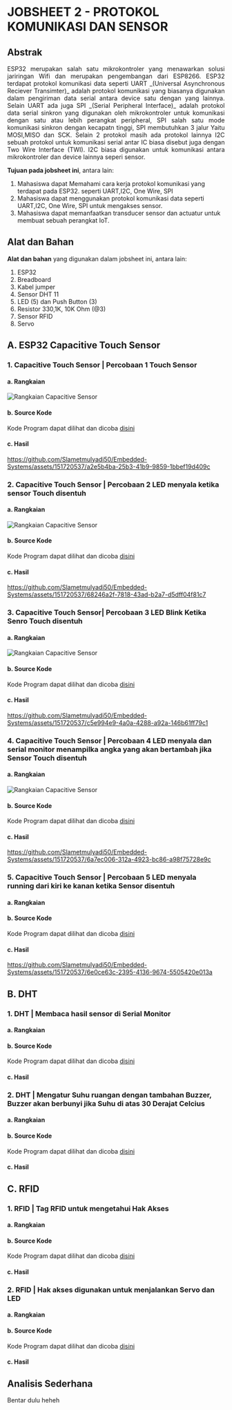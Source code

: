 # JOBSHEET 2 - PROTOKOL KOMUNIKASI DAN SENSOR

## Abstrak
<p align="justify">ESP32 merupakan salah satu mikrokontroler yang menawarkan solusi jariringan Wifi dan merupakan pengembangan dari ESP8266. ESP32 terdapat protokol komunikasi data seperti UART _(Universal Asynchronous Reciever Transimter)_ adalah protokol komunikasi yang biasanya digunakan dalam pengiriman data serial antara device 
satu dengan yang lainnya. Selain UART ada juga SPI _(Serial Peripheral Interface)_ adalah protokol data serial sinkron yang digunakan oleh mikrokontroler untuk komunikasi dengan satu atau lebih perangkat peripheral, SPI salah satu mode komunikasi sinkron dengan kecapatn tinggi, SPI membutuhkan 3 jalur Yaitu MOSI,MISO dan SCK. Selain 2 protokol masih ada protokol lainnya I2C sebuah protokol untuk komunikasi serial antar IC biasa disebut juga dengan  Two Wire Interface (TWI). I2C biasa  digunakan untuk komunikasi antara mikrokontroler dan device lainnya seperi sensor. </p>


**Tujuan pada jobsheet ini**, antara lain:
1. Mahasiswa dapat Memahami cara kerja protokol komunikasi yang terdapat pada ESP32. seperti UART,I2C, One Wire, SPI
2. Mahasiswa dapat menggunakan protokol komunikasi data seperti UART,I2C, One Wire, SPI untuk mengakses sensor.
3. Mahasiswa dapat memanfaatkan transducer sensor dan actuatur untuk membuat sebuah perangkat IoT.
   

## Alat dan Bahan
**Alat dan bahan** yang digunakan dalam jobsheet ini, antara lain:
1) ESP32
2) Breadboard
3) Kabel jumper
4) Sensor DHT 11
5) LED (5) dan Push Button (3)
6) Resistor 330,1K, 10K Ohm (@3)
7) Sensor RFID
8) Servo


## A. ESP32 Capacitive Touch Sensor 

### 1. Capacitive Touch Sensor | Percobaan 1 Touch Sensor

#### a. Rangkaian 
![Rangkaian Capacitive Sensor ](https://github.com/Slametmulyadi50/Embedded-Systems/assets/151720537/807c7d5f-8b03-4892-834c-7ed4c802f743)

#### b. Source Kode 

Kode Program dapat dilihat dan dicoba <a href="https://github.com/Slametmulyadi50/Embedded-Systems/blob/bd605bb7396bc75a046b9aab1de7ef54dbb22be5/Jobsheet%202/A.%20Capacitive%20Sensor%20Touch/1._Touch_Script_1/1._Touch_Script_1.ino">disini</a>

#### c. Hasil
https://github.com/Slametmulyadi50/Embedded-Systems/assets/151720537/a2e5b4ba-25b3-41b9-9859-1bbef19d409c

### 2. Capacitive Touch Sensor | Percobaan 2 LED menyala ketika sensor Touch disentuh

#### a. Rangkaian 
![Rangkaian Capacitive Sensor ](https://github.com/Slametmulyadi50/Embedded-Systems/assets/151720537/807c7d5f-8b03-4892-834c-7ed4c802f743)

#### b. Source Kode 

Kode Program dapat dilihat dan dicoba <a href="https://github.com/Slametmulyadi50/Embedded-Systems/blob/bd605bb7396bc75a046b9aab1de7ef54dbb22be5/Jobsheet%202/A.%20Capacitive%20Sensor%20Touch/2._LED_menyala_ketika_sensor_disentuh_dan_mati_ketika_tidak_dis/2._LED_menyala_ketika_sensor_disentuh_dan_mati_ketika_tidak_dis.ino">disini</a>


#### c. Hasil
https://github.com/Slametmulyadi50/Embedded-Systems/assets/151720537/68246a2f-7818-43ad-b2a7-d5dff04f81c7

### 3. Capacitive Touch Sensor| Percobaan 3 LED Blink Ketika Senro Touch disentuh

#### a. Rangkaian 
![Rangkaian Capacitive Sensor ](https://github.com/Slametmulyadi50/Embedded-Systems/assets/151720537/807c7d5f-8b03-4892-834c-7ed4c802f743)

#### b. Source Kode 

Kode Program dapat dilihat dan dicoba <a href="https://github.com/Slametmulyadi50/Embedded-Systems/blob/bd605bb7396bc75a046b9aab1de7ef54dbb22be5/Jobsheet%202/A.%20Capacitive%20Sensor%20Touch/3._LED_Blink_Ketika_Sensor_di_sentuh/3._LED_Blink_Ketika_Sensor_di_sentuh.ino">disini</a>


#### c. Hasil
https://github.com/Slametmulyadi50/Embedded-Systems/assets/151720537/c5e994e9-4a0a-4288-a92a-146b61ff79c1

### 4. Capacitive Touch Sensor | Percobaan 4 LED menyala dan serial monitor menampilka angka yang akan bertambah jika Sensor Touch disentuh

#### a. Rangkaian 
![Rangkaian Capacitive Sensor ](https://github.com/Slametmulyadi50/Embedded-Systems/assets/151720537/807c7d5f-8b03-4892-834c-7ed4c802f743)

#### b. Source Kode 

Kode Program dapat dilihat dan dicoba <a href="https://github.com/Slametmulyadi50/Embedded-Systems/blob/bd605bb7396bc75a046b9aab1de7ef54dbb22be5/Jobsheet%202/A.%20Capacitive%20Sensor%20Touch/4._LED_menyala_dan_Serial_Monitor_akan_menampilkan_angka_yang_b/4._LED_menyala_dan_Serial_Monitor_akan_menampilkan_angka_yang_b.ino">disini</a>


#### c. Hasil
https://github.com/Slametmulyadi50/Embedded-Systems/assets/151720537/6a7ec006-312a-4923-bc86-a98f75728e9c

### 5. Capacitive Touch Sensor | Percobaan 5 LED menyala running dari kiri ke kanan ketika Sensor disentuh

#### a. Rangkaian 


#### b. Source Kode 

Kode Program dapat dilihat dan dicoba <a href="https://github.com/Slametmulyadi50/Embedded-Systems/blob/bd605bb7396bc75a046b9aab1de7ef54dbb22be5/Jobsheet%202/A.%20Capacitive%20Sensor%20Touch/5._3_LED_menyala_Running_LED_dari_kiri_ke_kanan_ketika_sensor_d/5._3_LED_menyala_Running_LED_dari_kiri_ke_kanan_ketika_sensor_d.ino">disini</a>


#### c. Hasil
https://github.com/Slametmulyadi50/Embedded-Systems/assets/151720537/6e0ce63c-2395-4136-9674-5505420e013a

## B. DHT

### 1. DHT | Membaca hasil sensor di Serial Monitor

#### a. Rangkaian 

#### b. Source Kode

Kode Program dapat dilihat dan dicoba <a href="https://github.com/Slametmulyadi50/Embedded-Systems/blob/bd605bb7396bc75a046b9aab1de7ef54dbb22be5/Jobsheet%202/B.%20DHT/1._DHT_1/1._DHT_1.ino">disini</a>

#### c. Hasil

### 2. DHT | Mengatur Suhu ruangan dengan tambahan Buzzer, Buzzer akan berbunyi jika Suhu di atas 30 Derajat Celcius

#### a. Rangkaian 

#### b. Source Kode

Kode Program dapat dilihat dan dicoba <a href="https://github.com/Slametmulyadi50/Embedded-Systems/blob/bd605bb7396bc75a046b9aab1de7ef54dbb22be5/Jobsheet%202/B.%20DHT/2._DHT_dengan_Buzzer_yang_akan_menyala_jika_suhu_di_atas_30_der/2._DHT_dengan_Buzzer_yang_akan_menyala_jika_suhu_di_atas_30_der.ino">disini</a>

#### c. Hasil


## C. RFID

### 1. RFID | Tag RFID untuk mengetahui Hak Akses

#### a. Rangkaian 

#### b. Source Kode

Kode Program dapat dilihat dan dicoba <a href="https://github.com/Slametmulyadi50/Embedded-Systems/blob/bd605bb7396bc75a046b9aab1de7ef54dbb22be5/Jobsheet%202/C.%20RFID/1._RFID_1/1._RFID_1.ino">disini</a>

#### c. Hasil

### 2. RFID | Hak akses digunakan untuk menjalankan Servo dan LED 

#### a. Rangkaian 

#### b. Source Kode 

Kode Program dapat dilihat dan dicoba <a href="https://github.com/Slametmulyadi50/Embedded-Systems/blob/bd605bb7396bc75a046b9aab1de7ef54dbb22be5/Jobsheet%202/C.%20RFID/2._RFID_dengan_Servo/2._RFID_dengan_Servo.ino">disini</a>

#### c. Hasil



## Analisis Sederhana
<p align="justify"> Bentar dulu heheh</p>

